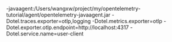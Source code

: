 -javaagent:/Users/wangxw/project/my/opentelemetry-tutorial/agent/opentelemetry-javaagent.jar
-Dotel.traces.exporter=otlp,logging
-Dotel.metrics.exporter=otlp
-Dotel.exporter.otlp.endpoint=http://localhost:4317
-Dotel.service.name=user-client